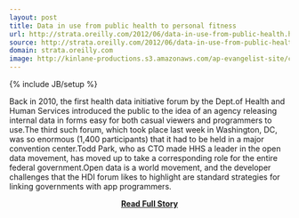 ```yaml
---
layout: post
title: Data in use from public health to personal fitness
url: http://strata.oreilly.com/2012/06/data-in-use-from-public-health.html
source: http://strata.oreilly.com/2012/06/data-in-use-from-public-health.html
domain: strata.oreilly.com
image: http://kinlane-productions.s3.amazonaws.com/ap-evangelist-site/curated/screenshots/9352_api500_com.png
---
```

{% include JB/setup %}<p>Back in 2010, the first health data initiative forum by the Dept.of Health and Human Services introduced the public to the idea of an agency releasing internal data in forms easy for both casual viewers and programmers to use.The third such forum, which took place last week in Washington, DC, was so enormous (1,400 participants) that it had to be held in a major convention center.Todd Park, who as CTO made HHS a leader in the open data movement, has moved up to take a corresponding role for the entire federal government.Open data is a world movement, and the developer challenges that the HDI forum likes to highlight are standard strategies for linking governments with app programmers.</p>
<center><p><a href="http://strata.oreilly.com/2012/06/data-in-use-from-public-health.html" style='padding:25px; font-sze:18px; font-weight: bold;'>Read Full Story</a></p></center>
